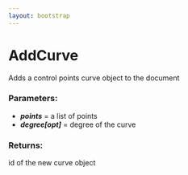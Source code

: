 ```yaml
---
layout: bootstrap
---
```


# AddCurve

Adds a control points curve object to the document
        

### Parameters:

- ***points*** = a list of points
- ***degree[opt]*** = degree of the curve
        

### Returns:


id of the new curve object
        
